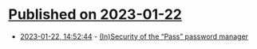 # [Published on 2023-01-22](index.md)

* [2023-01-22, 14:52:44](https://news.ycombinator.com/item?id=34477901) - [(In)Security of the “Pass” password manager](https://rot256.dev/post/pass/)
